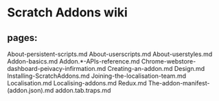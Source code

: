 # Scratch Addons wiki

## pages:
About-persistent-scripts.md
About-userscripts.md
About-userstyles.md
Addon-basics.md
Addon.*-APIs-reference.md
Chrome-webstore-dashboard-peivacy-infirmation.md
Creating-an-addon.md
Design.md
Installing-ScratchAddons.md
Joining-the-localisation-team.md
Localisation.md
Localising-addons.md
Redux.md
The-addon-manifest-(addon.json).md
addon.tab.traps.md
